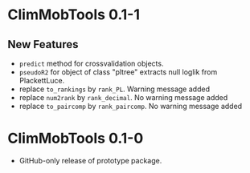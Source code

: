 # ClimMobTools 0.1-1

## New Features

* `predict` method for crossvalidation objects.
* `pseudoR2` for object of class "pltree" extracts null loglik from PlackettLuce.
* replace `to_rankings` by `rank_PL`. Warning message added
* replace `num2rank` by `rank_decimal`. No warning message added
* replace `to_paircomp` by `rank_paircomp`. No warning message added


# ClimMobTools 0.1-0

* GitHub-only release of prototype package.